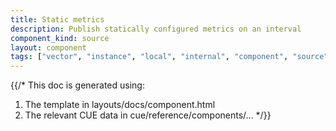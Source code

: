 ```yaml
---
title: Static metrics
description: Publish statically configured metrics on an interval
component_kind: source
layout: component
tags: ["vector", "instance", "local", "internal", "component", "source", "metrics"]
---
```


{{/*
This doc is generated using:

1. The template in layouts/docs/component.html
2. The relevant CUE data in cue/reference/components/...
*/}}
